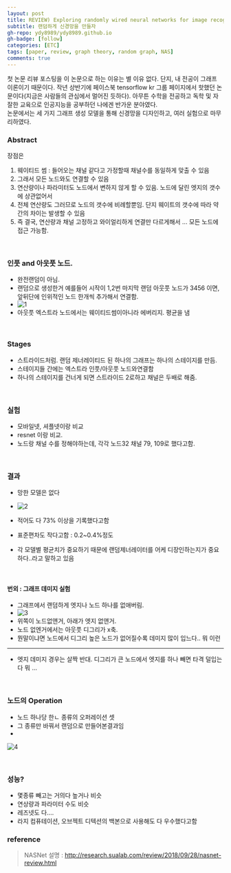 ```yaml
---
layout: post
title: REVIEW) Exploring randomly wired neural networks for image recognition 
subtitle: 랜덤하게 신경망을 만들자
gh-repo: ydy8989/ydy8989.github.io
gh-badge: [follow]
categories: [ETC]
tags: [paper, review, graph theory, random graph, NAS]
comments: true
---
```

첫 논문 리뷰 포스팅을 이 논문으로 하는 이유는 별 이유 없다. 단지, 내 전공이 그래프 이론이기 때문이다. 
작년 상반기에 페이스북 tensorflow kr 그룹 페이지에서 핫했던 논문이다(지금은 사람들의 관심에서 멀어진 듯하다). 
아무튼 수학을 전공하고 독학 및 자잘한 교육으로 인공지능을 공부하던 나에겐 반가운 분야였다.\
논문에서는 세 가지 그래프 생성 모델을 통해 신경망을 디자인하고, 여러 실험으로 마무리하였다. 

### Abstract
장점은 
1. 웨이티드 썸 : 들어오는 채널 같다고 가정할때 채널수를 동일하게 맞출 수 있음
2. 그래서 모든 노드와도 연결할 수 있음
3. 연산량이나 파라미터도 노드에서 변하지 않게 할 수 있음. 노드에 달린 엣지의 갯수에 상관없어서
4. 전체 연산량도 그러므로 노드의 갯수에 비례할뿐임. 단지 웨이트의 갯수에 따라 약간의 차이는 발생할 수 있음
5. 즉 결국, 연산량과 채널 고정하고 와이얼리하게 연결만 다르게해서 ... 모든 노드에 접근 가능함.
    
<br/> 

### 인풋 and 아웃풋 노드. 

- 완전랜덤이 아님. 
- 랜덤으로 생성한거 예를들어 시작이 1,2번 마지막 랜덤 아웃풋 노드가 3456 이면, 앞뒤단에 인위적인 노드 한개씩 추가해서 연결함. 
- ![1](/assets/img/network.png)
- 아웃풋 엑스트라 노드에서는 웨이티드썸이아니라 에버리지. 평균을 냄

<br/>

### Stages 

- 스트라이드처럼. 랜덤 제너레이티드 된 하나의 그래프는 하나의 스테이지를 만듬. 
- 스테이지들 간에는 엑스트라 인풋/아웃풋 노드와연결함
- 하나의 스테이지를 건너게 되면 스트라이드 2로하고 채널은 두배로 해줌.

<br/>


### 실험

- 모바일넷, 셔플넷이랑 비교
- resnet 이랑 비교. 
- 노드랑 채널 수를 정해야하는데, 각각 노드32 채널 79, 109로 했다고함. 

<br/>

### 결과

- 망한 모델은 없다
-  ![2](/assets/img/accuracy.png)

- 적어도 다 73% 이상을 기록했다고함
-  표준편차도 작다고함 : 0.2~0.4%정도
- 각 모델별 평균치가 중요하기 때문에 랜덤제너레이터를 어케 디장인하는지가 중요하다..라고 말하고 있음

<br/>

#### 번외 : 그래프 데미지 실험

- 그래프에서 랜덤하게 엣지나 노드 하나를 없애버림.
- ![3](/assets/img/degree.png)
- 위쪽이 노드없앤거, 아래가 엣지 없앤거.
- 노드 없엔거에서는 아웃풋 디그리가 x축.
- 뭔말이냐면 노드에서 디그리 높은 노드가 없어질수록 데미지 많이 입느다.. 뭐 이런

---

- 엣지 데미지 경우는 살짝 반대. 디그리가 큰 노드에서 엣지를 하나 빼면 타격 덜입는다 뭐 ...

<br/>

### 노드의 Operation

- 노드 하나당 한ㄴ 종류의 오퍼레이션 셋 
- 그 종류만 바꿔서 랜덤으로 만들어본결과임
- 

![4](/assets/img/model.png)

<br/> 

### 성능?

- 몇종류 빼고는 거의다 높거나 비슷
- 연상량과 파라미터 수도 비슷
- 레즈넷도 다.... 
- 라지 컴퓨테이션, 오브젝트 디텍션의 백본으로 사용해도 다 우수했다고함

### reference
> NASNet 설명 : <http://research.sualab.com/review/2018/09/28/nasnet-review.html>

